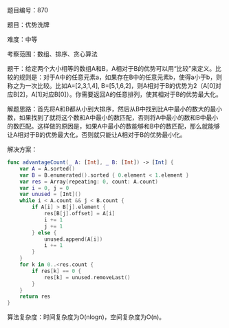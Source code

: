 题目编号：870

题目：优势洗牌

难度：中等

考察范围：数组、排序、贪心算法

题干：给定两个大小相等的数组A和B，A相对于B的优势可以用“比较”来定义。比较的规则是：对于A中的任意元素a，如果存在B中的任意元素b，使得a小于b，则称之为一次比较。比如A=[2,3,1,4], B=[5,1,6,2]，则A相对于B的优势为2（A[0]对应B[2]，A[1]对应B[0]）。你需要返回A的任意排列，使其相对于B的优势最大化。

解题思路：首先将A和B都从小到大排序，然后从B中找到比A中最小的数大的最小数，如果找到了就将这个数和A中最小的数匹配，否则将A中最小的数和B中最小的数匹配。这样做的原因是，如果A中最小的数能够和B中的数匹配，那么就能够让A相对于B的优势最大化，否则就只能让A相对于B的优势最小化。

解决方案：

```swift
func advantageCount(_ A: [Int], _ B: [Int]) -> [Int] {
    var A = A.sorted()
    var B = B.enumerated().sorted { 0.element < 1.element }
    var res = Array(repeating: 0, count: A.count)
    var i = 0, j = 0
    var unused = [Int]()
    while i < A.count && j < B.count {
        if A[i] > B[j].element {
            res[B[j].offset] = A[i]
            i += 1
            j += 1
        } else {
            unused.append(A[i])
            i += 1
        }
    }
    for k in 0..<res.count {
        if res[k] == 0 {
            res[k] = unused.removeLast()
        }
    }
    return res
}
```

算法复杂度：时间复杂度为O(nlogn)，空间复杂度为O(n)。